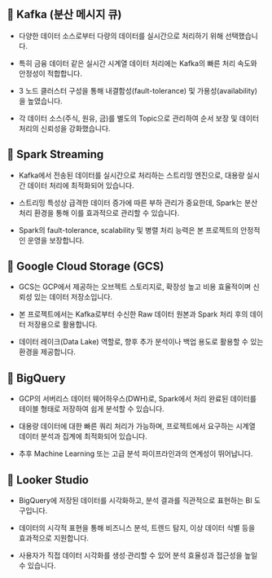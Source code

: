 ## 📌 Kafka (분산 메시지 큐)
- 다양한 데이터 소스로부터 다량의 데이터를 실시간으로 처리하기 위해 선택했습니다.

- 특히 금융 데이터 같은 실시간 시계열 데이터 처리에는 Kafka의 빠른 처리 속도와 안정성이 적합합니다.

- 3 노드 클러스터 구성을 통해 내결함성(fault-tolerance) 및 가용성(availability)을 높였습니다.

- 각 데이터 소스(주식, 원유, 금)를 별도의 Topic으로 관리하여 순서 보장 및 데이터 처리의 신뢰성을 강화했습니다.

## 📌 Spark Streaming
- Kafka에서 전송된 데이터를 실시간으로 처리하는 스트리밍 엔진으로, 대용량 실시간 데이터 처리에 최적화되어 있습니다.

- 스트리밍 특성상 급격한 데이터 증가에 따른 부하 관리가 중요한데, Spark는 분산 처리 환경을 통해 이를 효과적으로 관리할 수 있습니다.

- Spark의 fault-tolerance, scalability 및 병렬 처리 능력은 본 프로젝트의 안정적인 운영을 보장합니다.

## 📌 Google Cloud Storage (GCS)
- GCS는 GCP에서 제공하는 오브젝트 스토리지로, 확장성 높고 비용 효율적이며 신뢰성 있는 데이터 저장소입니다.

- 본 프로젝트에서는 Kafka로부터 수신한 Raw 데이터 원본과 Spark 처리 후의 데이터 저장용으로 활용합니다.

- 데이터 레이크(Data Lake) 역할로, 향후 추가 분석이나 백업 용도로 활용할 수 있는 환경을 제공합니다.

## 📌 BigQuery
- GCP의 서버리스 데이터 웨어하우스(DWH)로, Spark에서 처리 완료된 데이터를 테이블 형태로 저장하여 쉽게 분석할 수 있습니다.

- 대용량 데이터에 대한 빠른 쿼리 처리가 가능하며, 프로젝트에서 요구하는 시계열 데이터 분석과 집계에 최적화되어 있습니다.

- 추후 Machine Learning 또는 고급 분석 파이프라인과의 연계성이 뛰어납니다.

## 📌 Looker Studio
- BigQuery에 저장된 데이터를 시각화하고, 분석 결과를 직관적으로 표현하는 BI 도구입니다.

- 데이터의 시각적 표현을 통해 비즈니스 분석, 트렌드 탐지, 이상 데이터 식별 등을 효과적으로 지원합니다.

- 사용자가 직접 데이터 시각화를 생성·관리할 수 있어 분석 효율성과 접근성을 높일 수 있습니다.

